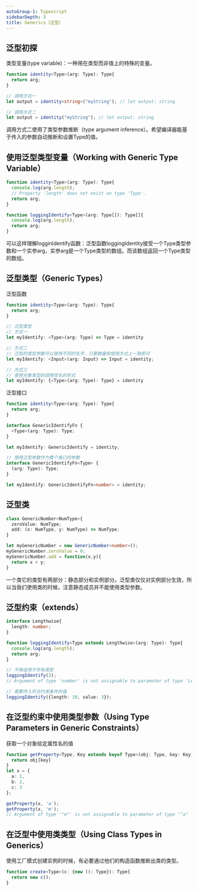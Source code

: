 ```yaml
---
autoGroup-1: Typescript
sidebarDepth: 3
title: Generics（泛型）
---
```


## 泛型初探
类型变量(type variable)：一种用在类型而非值上的特殊的变量。
```typescript
function identity<Type>(arg: Type): Type{
  return arg;
}

// 调用方式一
let output = identity<string>("myString"); // let output: string

// 调用方式二
let output = identity("myString"); // let output: string
```
调用方式二使用了类型参数推断（type argument inference）。希望编译器能基于传入的参数自动推断和设置Type的值。

## 使用泛型类型变量（Working with Generic Type Variable）
```typescript
function identity<Type>(arg: Type): Type{
  console.log(arg.length); 
  // Property 'length' does not exist on type 'Type'.
  return arg;
}

function loggingIdentify<Type>(arg: Type[]): Type[]{
  console.log(arg.length);
  return arg;
}
```
可以这样理解logginIdentify函数：泛型函数loggingIdentity接受一个Type类型参数和一个实参arg，实参arg是一个Type类型的数组。而该数组返回一个Type类型的数组。

## 泛型类型（Generic Types）
泛型函数
```typescript
function identity<Type>(arg: Type): Type{
  return arg;
}

// 泛型类型 
// 方式一
let myIdentify: <Type>(arg: Type) => Type = identity

// 方式二
// 泛型的类型参数可以使用不同的名字，只要数量和使用方式上一致即可
let myIdentify: <Input>(arg: Input) => Input = identity;

// 方式三
// 使用对象类型的调用签名的形式
let myIdentify: {<Type>(arg: Type): Type} = identity
```

泛型接口
```typescript
function identity<Type>(arg: Type): Type{
  return arg;
}

interface GenericIdentifyFn {
  <Type>(arg: Type): Type;
}

let myIdentify: GenericIdentify = identity;

// 使用泛型参数作为整个接口的参数
interface GenericIdentifyFn<Type> {
  (arg: Type): Type;
}

let myIdentify: GenericIdentifyFn<number> = identity;
```

## 泛型类 
```typescript
class GenericNumber<NumType>{
  zeroValue: NumType;
  add: (x: NumType, y: NumType) => NumType;
}

let myGenericNumber = new GenericNumber<number>();
myGenericNumber.zeroValue = 0;
myGenericNumber.add = function(x,y){
  return x + y;
}
```
一个类它的类型有两部分：静态部分和实例部分。泛型类仅仅对实例部分生效，所以当我们使用类的时候，注意静态成员并不能使用类型参数。

## 泛型约束（extends）
```typescript
interface Lengthwise{
  length: number;
}

function loggingIdentify<Type extends Lengthwise>(arg: Type): Type{
  console.log(arg.length);
  return arg;
}

// 不再适用于所有类型
loggingIdentify(3);
// Argument of type 'number' is not assignable to parameter of type 'Lengthwise'.

// 需要传入符合约束条件的值
loggingIdentify({length: 10, value: 3});
```

## 在泛型约束中使用类型参数（Using Type Parameters in Generic Constraints）

获取一个对象给定属性名的值
```typescript
function getProperty<Type, Key extends keyof Type>(obj: Type, key: Key){
  return obj[key]
}
let x = {
  a: 1,
  b: 2,
  c: 3
};

getProperty(x, 'a');
getProperty(x, 'm');
// Argument of type '"m"' is not assignable to parameter of type '"a" | "b" | "c"'.
```

## 在泛型中使用类类型（Using Class Types in Generics）
使用工厂模式创建实例的时候，有必要通过他们的构造函数推断出类的类型。
```typescript
function create<Type>(c: {new (): Type}): Type{
  return new c(); 
}
```


